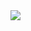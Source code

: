 <img src="https://capsule-render.vercel.app/api?type=cylinder&color=auto&height=180&section=header&text=Algorithm%20practice%20by%20Programmers-nl-Level%200~&fontSize=40" />
